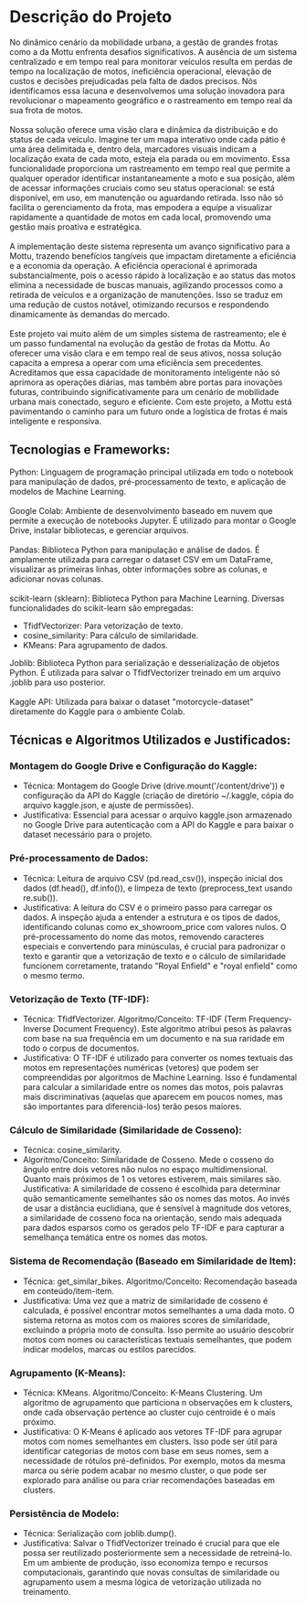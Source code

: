 # Descrição do Projeto

No dinâmico cenário da mobilidade urbana, a gestão de grandes frotas como a da Mottu enfrenta desafios significativos. A ausência de um sistema centralizado e em tempo real para monitorar veículos resulta em perdas de tempo na localização de motos, ineficiência operacional, elevação de custos e decisões prejudicadas pela falta de dados precisos. Nós identificamos essa lacuna e desenvolvemos uma solução inovadora para revolucionar o mapeamento geográfico e o rastreamento em tempo real da sua frota de motos.<br><br>
Nossa solução oferece uma visão clara e dinâmica da distribuição e do status de cada veículo. Imagine ter um mapa interativo onde cada pátio é uma área delimitada e, dentro dela, marcadores visuais indicam a localização exata de cada moto, esteja ela parada ou em movimento. Essa funcionalidade proporciona um rastreamento em tempo real que permite a qualquer operador identificar instantaneamente a moto e sua posição, além de acessar informações cruciais como seu status operacional: se está disponível, em uso, em manutenção ou aguardando retirada. Isso não só facilita o gerenciamento da frota, mas empodera a equipe a visualizar rapidamente a quantidade de motos em cada local, promovendo uma gestão mais proativa e estratégica.<br><br>
A implementação deste sistema representa um avanço significativo para a Mottu, trazendo benefícios tangíveis que impactam diretamente a eficiência e a economia da operação. A eficiência operacional é aprimorada substancialmente, pois o acesso rápido à localização e ao status das motos elimina a necessidade de buscas manuais, agilizando processos como a retirada de veículos e a organização de manutenções. Isso se traduz em uma redução de custos notável, otimizando recursos e respondendo dinamicamente às demandas do mercado.<br><br>
Este projeto vai muito além de um simples sistema de rastreamento; ele é um passo fundamental na evolução da gestão de frotas da Mottu. Ao oferecer uma visão clara e em tempo real de seus ativos, nossa solução capacita a empresa a operar com uma eficiência sem precedentes. Acreditamos que essa capacidade de monitoramento inteligente não só aprimora as operações diárias, mas também abre portas para inovações futuras, contribuindo significativamente para um cenário de mobilidade urbana mais conectado, seguro e eficiente. Com este projeto, a Mottu está pavimentando o caminho para um futuro onde a logística de frotas é mais inteligente e responsiva.

## Tecnologias e Frameworks:

Python: Linguagem de programação principal utilizada em todo o notebook para manipulação de dados, pré-processamento de texto, e aplicação de modelos de Machine Learning.
<br><br>
Google Colab: Ambiente de desenvolvimento baseado em nuvem que permite a execução de notebooks Jupyter. É utilizado para montar o Google Drive, instalar bibliotecas, e gerenciar arquivos.
<br><br>
Pandas: Biblioteca Python para manipulação e análise de dados. É amplamente utilizada para carregar o dataset CSV em um DataFrame, visualizar as primeiras linhas, obter informações sobre as colunas, e adicionar novas colunas.<br><br>
scikit-learn (sklearn): Biblioteca Python para Machine Learning. Diversas funcionalidades do scikit-learn são empregadas:
- TfidfVectorizer: Para vetorização de texto.
- cosine_similarity: Para cálculo de similaridade.
- KMeans: Para agrupamento de dados.

Joblib: Biblioteca Python para serialização e desserialização de objetos Python. É utilizada para salvar o TfidfVectorizer treinado em um arquivo .joblib para uso posterior.
<br><br>
Kaggle API: Utilizada para baixar o dataset "motorcycle-dataset" diretamente do Kaggle para o ambiente Colab.

## Técnicas e Algoritmos Utilizados e Justificados:
### Montagem do Google Drive e Configuração do Kaggle:
- Técnica: Montagem do Google Drive (drive.mount('/content/drive')) e configuração da API do Kaggle (criação de diretório ~/.kaggle, cópia do arquivo kaggle.json, e ajuste de permissões).
- Justificativa: Essencial para acessar o arquivo kaggle.json armazenado no Google Drive para autenticação com a API do Kaggle e para baixar o dataset necessário para o projeto.

### Pré-processamento de Dados:

- Técnica: Leitura de arquivo CSV (pd.read_csv()), inspeção inicial dos dados (df.head(), df.info()), e limpeza de texto (preprocess_text usando re.sub()).
- Justificativa: A leitura do CSV é o primeiro passo para carregar os dados. A inspeção ajuda a entender a estrutura e os tipos de dados, identificando colunas como ex_showroom_price com valores nulos. O pré-processamento do nome das motos, removendo caracteres especiais e convertendo para minúsculas, é crucial para padronizar o texto e garantir que a vetorização de texto e o cálculo de similaridade funcionem corretamente, tratando "Royal Enfield" e "royal enfield" como o mesmo termo.

### Vetorização de Texto (TF-IDF):

- Técnica: TfidfVectorizer.
Algoritmo/Conceito: TF-IDF (Term Frequency-Inverse Document Frequency). Este algoritmo atribui pesos às palavras com base na sua frequência em um documento e na sua raridade em todo o corpus de documentos.
- Justificativa: O TF-IDF é utilizado para converter os nomes textuais das motos em representações numéricas (vetores) que podem ser compreendidas por algoritmos de Machine Learning. Isso é fundamental para calcular a similaridade entre os nomes das motos, pois palavras mais discriminativas (aquelas que aparecem em poucos nomes, mas são importantes para diferenciá-los) terão pesos maiores.

### Cálculo de Similaridade (Similaridade de Cosseno):

- Técnica: cosine_similarity.
- Algoritmo/Conceito: Similaridade de Cosseno. Mede o cosseno do ângulo entre dois vetores não nulos no espaço multidimensional. Quanto mais próximos de 1 os vetores estiverem, mais similares são.
Justificativa: A similaridade de cosseno é escolhida para determinar quão semanticamente semelhantes são os nomes das motos. Ao invés de usar a distância euclidiana, que é sensível à magnitude dos vetores, a similaridade de cosseno foca na orientação, sendo mais adequada para dados esparsos como os gerados pelo TF-IDF e para capturar a semelhança temática entre os nomes das motos.

### Sistema de Recomendação (Baseado em Similaridade de Item):

- Técnica: get_similar_bikes.
Algoritmo/Conceito: Recomendação baseada em conteúdo/item-item.
- Justificativa: Uma vez que a matriz de similaridade de cosseno é calculada, é possível encontrar motos semelhantes a uma dada moto. O sistema retorna as motos com os maiores scores de similaridade, excluindo a própria moto de consulta. Isso permite ao usuário descobrir motos com nomes ou características textuais semelhantes, que podem indicar modelos, marcas ou estilos parecidos.

### Agrupamento (K-Means):

- Técnica: KMeans.
Algoritmo/Conceito: K-Means Clustering. Um algoritmo de agrupamento que particiona n observações em k clusters, onde cada observação pertence ao cluster cujo centroide é o mais próximo.
- Justificativa: O K-Means é aplicado aos vetores TF-IDF para agrupar motos com nomes semelhantes em clusters. Isso pode ser útil para identificar categorias de motos com base em seus nomes, sem a necessidade de rótulos pré-definidos. Por exemplo, motos da mesma marca ou série podem acabar no mesmo cluster, o que pode ser explorado para análise ou para criar recomendações baseadas em clusters.

### Persistência de Modelo:

- Técnica: Serialização com joblib.dump().
- Justificativa: Salvar o TfidfVectorizer treinado é crucial para que ele possa ser reutilizado posteriormente sem a necessidade de retreiná-lo. Em um ambiente de produção, isso economiza tempo e recursos computacionais, garantindo que novas consultas de similaridade ou agrupamento usem a mesma lógica de vetorização utilizada no treinamento.



